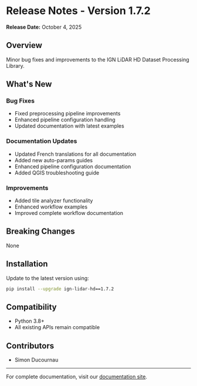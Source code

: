 # Release Notes - Version 1.7.2

**Release Date:** October 4, 2025

## Overview

Minor bug fixes and improvements to the IGN LiDAR HD Dataset Processing Library.

## What's New

### Bug Fixes

- Fixed preprocessing pipeline improvements
- Enhanced pipeline configuration handling
- Updated documentation with latest examples

### Documentation Updates

- Updated French translations for all documentation
- Added new auto-params guides
- Enhanced pipeline configuration documentation
- Added QGIS troubleshooting guide

### Improvements

- Added tile analyzer functionality
- Enhanced workflow examples
- Improved complete workflow documentation

## Breaking Changes

None

## Installation

Update to the latest version using:

```bash
pip install --upgrade ign-lidar-hd==1.7.2
```

## Compatibility

- Python 3.8+
- All existing APIs remain compatible

## Contributors

- Simon Ducournau

---

For complete documentation, visit our [documentation site](https://sducournau.github.io/IGN_LIDAR_HD_DATASET/).
